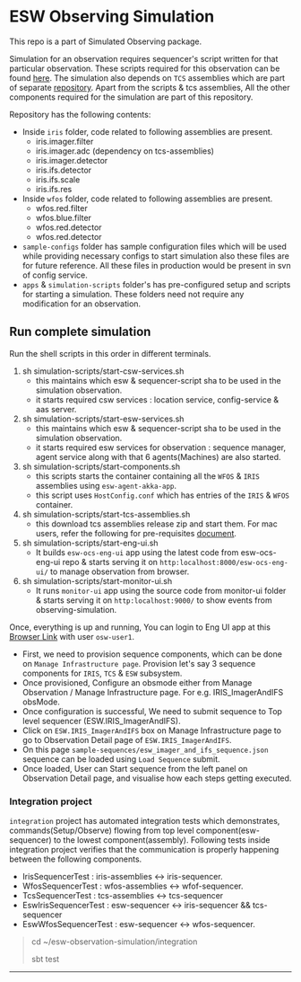 # ESW Observing Simulation

This repo is a part of Simulated Observing package.

Simulation for an observation requires sequencer's script written for that particular observation.
These scripts required for this observation can be found [here](https://github.com/tmtsoftware/sequencer-scripts/tree/esw-observing-simulation).
The simulation also depends on `TCS` assemblies which are part of separate [repository](https://github.com/tmtsoftware/tcs-vslice-0.4).
Apart from the scripts & tcs assemblies, All the other components required for the simulation are part of this repository.

Repository has the following contents:

- Inside `iris` folder, code related to following assemblies are present.
  - iris.imager.filter
  - iris.imager.adc (dependency on tcs-assemblies)
  - iris.imager.detector
  - iris.ifs.detector
  - iris.ifs.scale
  - iris.ifs.res
- Inside `wfos` folder, code related to following assemblies are present.
  - wfos.red.filter
  - wfos.blue.filter
  - wfos.red.detector
  - wfos.red.detector
- `sample-configs` folder has sample configuration files which will be used while providing necessary configs to start simulation
  also these files are for future reference. All these files in production would be present in svn of config service.
- `apps` & `simulation-scripts` folder's has pre-configured setup and scripts for starting a simulation. These folders need not require any modification for an observation.

## Run complete simulation

Run the shell scripts in this order in different terminals.

1. sh simulation-scripts/start-csw-services.sh
    - this maintains which esw & sequencer-script sha to be used in the simulation observation.
    - it starts required csw services : location service, config-service & aas server.
2. sh simulation-scripts/start-esw-services.sh
    - this maintains which esw & sequencer-script sha to be used in the simulation observation.
    - it starts required esw services for observation : sequence manager, agent service along with that 6 agents(Machines) are also started.
3. sh simulation-scripts/start-components.sh
    - this scripts starts the container containing all the `WFOS` & `IRIS` assemblies using `esw-agent-akka-app`.
    - this script uses `HostConfig.conf` which has entries of the `IRIS` & `WFOS` container.
4. sh simulation-scripts/start-tcs-assemblies.sh
    - this download tcs assemblies release zip and start them. For mac users, refer the following for pre-requisites [document](https://github.com/tmtsoftware/tcs-vslice-0.4#macos-12-monterey-intel-homebrew-installation-of-shared-library-dependencies).
5. sh simulation-scripts/start-eng-ui.sh
    - It builds `esw-ocs-eng-ui` app using the latest code from esw-ocs-eng-ui repo & starts serving it on `http:localhost:8000/esw-ocs-eng-ui/` to manage observation from browser.
6. sh simulation-scripts/start-monitor-ui.sh
    - It runs `monitor-ui` app using the source code from monitor-ui folder & starts serving it on `http:localhost:9000/` to show events from observing-simulation.

Once, everything is up and running, You can login to Eng UI app at this [Browser Link](http://localhost:8000/esw-ocs-eng-ui) with user `osw-user1`.

- First, we need to provision sequence components, which can be done on `Manage Infrastructure page`. Provision let's say 3 sequence components for `IRIS`, `TCS` & `ESW` subsystem.
- Once provisioned, Configure an obsmode either from Manage Observation / Manage Infrastructure page. For e.g. IRIS_ImagerAndIFS obsMode.
- Once configuration is successful, We need to submit sequence to Top level sequencer (ESW.IRIS_ImagerAndIFS).
- Click on `ESW.IRIS_ImagerAndIFS` box on Manage Infrastructure page to go to Observation Detail page of `ESW.IRIS_ImagerAndIFS`.
- On this page `sample-sequences/esw_imager_and_ifs_sequence.json` sequence can be loaded using `Load Sequence` submit.
- Once loaded, User can Start sequence from the left panel on Observation Detail page, and visualise how each steps getting executed.

### Integration project

`integration` project has automated integration tests which demonstrates, commands(Setup/Observe) flowing from top level component(esw-sequencer) to the lowest component(assembly).
Following tests inside integration project verifies that the communication is properly happening between the following components.

- IrisSequencerTest : iris-assemblies <-> iris-sequencer.
- WfosSequencerTest : wfos-assemblies <-> wfof-sequencer.
- TcsSequencerTest : tcs-assemblies <-> tcs-sequencer
- EswIrisSequencerTest : esw-sequencer <-> iris-sequencer && tcs-sequencer
- EswWfosSequencerTest : esw-sequencer <-> wfos-sequencer.

> cd ~/esw-observation-simulation/integration
>
> sbt test
---

